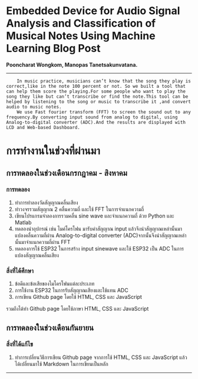 # Embedded Device for Audio Signal Analysis and Classification of Musical Notes Using Machine Learning Blog Post

**Pooncharat Wongkom, Manopas Tanetsakunvatana.**

---

        In music practice, musicians can’t know that the song they play is correct,like in the note 100 percent or not. So we built a tool that can help them score the playing.For some people who want to play the song they like but can’t transcribe or find the note.This tool can be helped by listening to the song or music to transcribe it ,and convert audio to music notes.
        We use Fast fourier transform (FFT) to screen the sound out to any frequency.By converting input sound from analog to digital, using Analog-to-digital converter (ADC).And the results are displayed with LCD and Web-based Dashboard.

# การทำงานในช่วงที่ผ่านมา
## การทดลองในช่วงเดือนกรกฎาคม - สิงหาคม
### การทดลอง
1. ทำการทำลองวัดสัญญาณคลื่นเสียง
2. ทำวงจรรวมสัญญาณ 2 คลื่นความถี่ และใช้ FFT ในการจำแนกความถี่
3. เขียนโปรแกรมจำลองการรวมคลื่น sine wave และจำแนกความถี่ ด้วย Python และ Matlab
4. ทดลองนำอุปกรณ์ เช่น ไมค์โครโฟน มารับค่าสัญญาณ input แล้วจึงนำสัญญาณเหล่านั้นมาแปลงคลื่นความถี่ผ่าน Analog-to-digital converter (ADC)จากนั้นจึงนำสัญญาณเหล่านั้นมาจำแนกความถี่ผ่าน FFT
5. ทดลองการใช้ ESP32 ในการสร้าง input sinewave และใช้ ESP32 เป็น ADC ในการแปลงสัญญาณคลื่นเสียง

### สิ่งที่ได้ศึกษา
1. ข้อดีและข้อเสียของไมโครโฟนแต่ละประเภท
2. การใช้งาน ESP32 ในการรับสัญญาณเสียงและใช้แทน ADC
3. การเขียน Github page โดยใช้ HTML, CSS และ JavaScript

รวมถึงได้ทำ Github page โดยใช้ภาษา HTML, CSS และ JavaScript

## การทดลองในช่วงเดือนกันยายน

### สิ่งที่ได้แก้ไข

1. ทำการเปลี่ยนวิธีการเขียน Github page จากการใช้ HTML, CSS และ JavaScript แล้วได้เปลี่ยนมาใช้ Markdown ในการเขียนเป็นหลัก






---

